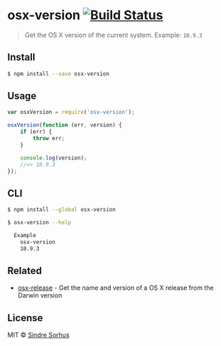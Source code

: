 # osx-version [![Build Status](https://travis-ci.org/sindresorhus/osx-version.svg?branch=master)](https://travis-ci.org/sindresorhus/osx-version)

> Get the OS X version of the current system. Example: `10.9.3`


## Install

```sh
$ npm install --save osx-version
```


## Usage

```js
var osxVersion = require('osx-version');

osxVersion(function (err, version) {
	if (err) {
		throw err;
	}

	console.log(version);
	//=> 10.9.3
});
```


## CLI

```sh
$ npm install --global osx-version
```

```sh
$ osx-version --help

  Example
    osx-version
    10.9.3
```


## Related

- [osx-release](https://github.com/sindresorhus/osx-release) - Get the name and version of a OS X release from the Darwin version


## License

MIT © [Sindre Sorhus](http://sindresorhus.com)
